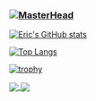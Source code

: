### [![MasterHead](https://user-images.githubusercontent.com/48485718/204070879-5008e02c-8908-408b-905d-315cff14c786.png)](https://github.com/Ericpelletier135)

[![Eric's GitHub stats](https://github-readme-stats.vercel.app/api?username=Ericpelletier135&show_icons=true&theme=midnight-purple)](https://github.com/anuraghazra/github-readme-stats)

[![Top Langs](https://github-readme-stats.vercel.app/api/top-langs/?username=Ericpelletier135&layout=compact)](https://github.com/anuraghazra/github-readme-stats)

[![trophy](https://github-profile-trophy.vercel.app/?username=Ericpelletier135&theme=onedark)](https://github.com/ryo-ma/github-profile-trophy)

<a href="https://github.com/Ericpelletier135/BookMyTable">
  <img align="center" src="https://github-readme-stats.vercel.app/api/pin/?username=Ericpelletier135&repo=BookMyTable" />
</a>
<a href="https://github.com/anuraghazra/convoychat">
  <img align="center" src="https://github-readme-stats.vercel.app/api/pin/?username=anuraghazra&repo=convoychat" />
</a>

<!--
**Ericpelletier135/Ericpelletier135** is a ✨ _special_ ✨ repository because its `README.md` (this file) appears on your GitHub profile.

Here are some ideas to get you started:

- 🔭 I’m currently working on ...
- 🌱 I’m currently learning ...
- 👯 I’m looking to collaborate on ...
- 🤔 I’m looking for help with ...
- 💬 Ask me about ...
- 📫 How to reach me: ...
- 😄 Pronouns: He/Him
- ⚡ Fun fact: ...
-->
